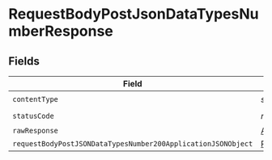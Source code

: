 # RequestBodyPostJsonDataTypesNumberResponse


## Fields

| Field                                                                                                                                   | Type                                                                                                                                    | Required                                                                                                                                | Description                                                                                                                             |
| --------------------------------------------------------------------------------------------------------------------------------------- | --------------------------------------------------------------------------------------------------------------------------------------- | --------------------------------------------------------------------------------------------------------------------------------------- | --------------------------------------------------------------------------------------------------------------------------------------- |
| `contentType`                                                                                                                           | *string*                                                                                                                                | :heavy_check_mark:                                                                                                                      | N/A                                                                                                                                     |
| `statusCode`                                                                                                                            | *number*                                                                                                                                | :heavy_check_mark:                                                                                                                      | N/A                                                                                                                                     |
| `rawResponse`                                                                                                                           | [AxiosResponse>](https://axios-http.com/docs/res_schema)                                                                                | :heavy_minus_sign:                                                                                                                      | N/A                                                                                                                                     |
| `requestBodyPostJSONDataTypesNumber200ApplicationJSONObject`                                                                            | [RequestBodyPostJSONDataTypesNumber200ApplicationJSON](../../models/operations/requestbodypostjsondatatypesnumber200applicationjson.md) | :heavy_minus_sign:                                                                                                                      | OK                                                                                                                                      |